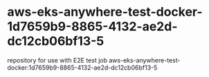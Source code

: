 # aws-eks-anywhere-test-docker-1d7659b9-8865-4132-ae2d-dc12cb06bf13-5
repository for use with E2E test job aws-eks-anywhere-test-docker:1d7659b9-8865-4132-ae2d-dc12cb06bf13-5
